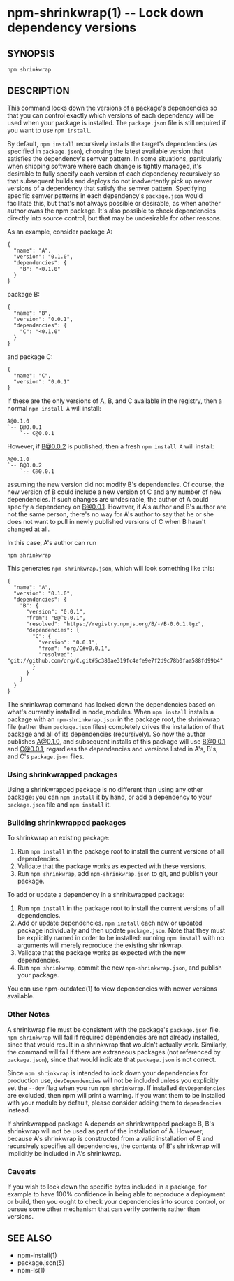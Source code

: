 npm-shrinkwrap(1) -- Lock down dependency versions
=====================================================

## SYNOPSIS

    npm shrinkwrap

## DESCRIPTION

This command locks down the versions of a package's dependencies so
that you can control exactly which versions of each dependency will be
used when your package is installed. The `package.json` file is still
required if you want to use `npm install`.

By default, `npm install` recursively installs the target's
dependencies (as specified in `package.json`), choosing the latest
available version that satisfies the dependency's semver pattern. In
some situations, particularly when shipping software where each change
is tightly managed, it's desirable to fully specify each version of
each dependency recursively so that subsequent builds and deploys do
not inadvertently pick up newer versions of a dependency that satisfy
the semver pattern. Specifying specific semver patterns in each
dependency's `package.json` would facilitate this, but that's not always
possible or desirable, as when another author owns the npm package.
It's also possible to check dependencies directly into source control,
but that may be undesirable for other reasons.

As an example, consider package A:

    {
      "name": "A",
      "version": "0.1.0",
      "dependencies": {
        "B": "<0.1.0"
      }
    }

package B:

    {
      "name": "B",
      "version": "0.0.1",
      "dependencies": {
        "C": "<0.1.0"
      }
    }

and package C:

    {
      "name": "C",
      "version": "0.0.1"
    }

If these are the only versions of A, B, and C available in the
registry, then a normal `npm install A` will install:

    A@0.1.0
    `-- B@0.0.1
        `-- C@0.0.1

However, if B@0.0.2 is published, then a fresh `npm install A` will
install:

    A@0.1.0
    `-- B@0.0.2
        `-- C@0.0.1

assuming the new version did not modify B's dependencies. Of course,
the new version of B could include a new version of C and any number
of new dependencies. If such changes are undesirable, the author of A
could specify a dependency on B@0.0.1. However, if A's author and B's
author are not the same person, there's no way for A's author to say
that he or she does not want to pull in newly published versions of C
when B hasn't changed at all.

In this case, A's author can run

    npm shrinkwrap

This generates `npm-shrinkwrap.json`, which will look something like this:

    {
      "name": "A",
      "version": "0.1.0",
      "dependencies": {
        "B": {
          "version": "0.0.1",
          "from": "B@^0.0.1",
          "resolved": "https://registry.npmjs.org/B/-/B-0.0.1.tgz",
          "dependencies": {
            "C": {
              "version": "0.0.1",
              "from": "org/C#v0.0.1",
              "resolved": "git://github.com/org/C.git#5c380ae319fc4efe9e7f2d9c78b0faa588fd99b4"
            }
          }
        }
      }
    }

The shrinkwrap command has locked down the dependencies based on
what's currently installed in node_modules.  When `npm install`
installs a package with an `npm-shrinkwrap.json` in the package
root, the shrinkwrap file (rather than `package.json` files) completely
drives the installation of that package and all of its dependencies
(recursively).  So now the author publishes A@0.1.0, and subsequent
installs of this package will use B@0.0.1 and C@0.0.1, regardless the
dependencies and versions listed in A's, B's, and C's `package.json`
files.


### Using shrinkwrapped packages

Using a shrinkwrapped package is no different than using any other
package: you can `npm install` it by hand, or add a dependency to your
`package.json` file and `npm install` it.

### Building shrinkwrapped packages

To shrinkwrap an existing package:

1. Run `npm install` in the package root to install the current
   versions of all dependencies.
2. Validate that the package works as expected with these versions.
3. Run `npm shrinkwrap`, add `npm-shrinkwrap.json` to git, and publish
   your package.

To add or update a dependency in a shrinkwrapped package:

1. Run `npm install` in the package root to install the current
   versions of all dependencies.
2. Add or update dependencies. `npm install` each new or updated
   package individually and then update `package.json`.  Note that they
   must be explicitly named in order to be installed: running `npm
   install` with no arguments will merely reproduce the existing
   shrinkwrap.
3. Validate that the package works as expected with the new
   dependencies.
4. Run `npm shrinkwrap`, commit the new `npm-shrinkwrap.json`, and
   publish your package.

You can use npm-outdated(1) to view dependencies with newer versions
available.

### Other Notes

A shrinkwrap file must be consistent with the package's `package.json`
file. `npm shrinkwrap` will fail if required dependencies are not
already installed, since that would result in a shrinkwrap that
wouldn't actually work. Similarly, the command will fail if there are
extraneous packages (not referenced by `package.json`), since that would
indicate that `package.json` is not correct.

Since `npm shrinkwrap` is intended to lock down your dependencies for
production use, `devDependencies` will not be included unless you
explicitly set the `--dev` flag when you run `npm shrinkwrap`.  If
installed `devDependencies` are excluded, then npm will print a
warning.  If you want them to be installed with your module by
default, please consider adding them to `dependencies` instead.

If shrinkwrapped package A depends on shrinkwrapped package B, B's
shrinkwrap will not be used as part of the installation of A. However,
because A's shrinkwrap is constructed from a valid installation of B
and recursively specifies all dependencies, the contents of B's
shrinkwrap will implicitly be included in A's shrinkwrap.

### Caveats

If you wish to lock down the specific bytes included in a package, for
example to have 100% confidence in being able to reproduce a
deployment or build, then you ought to check your dependencies into
source control, or pursue some other mechanism that can verify
contents rather than versions.

## SEE ALSO

* npm-install(1)
* package.json(5)
* npm-ls(1)
